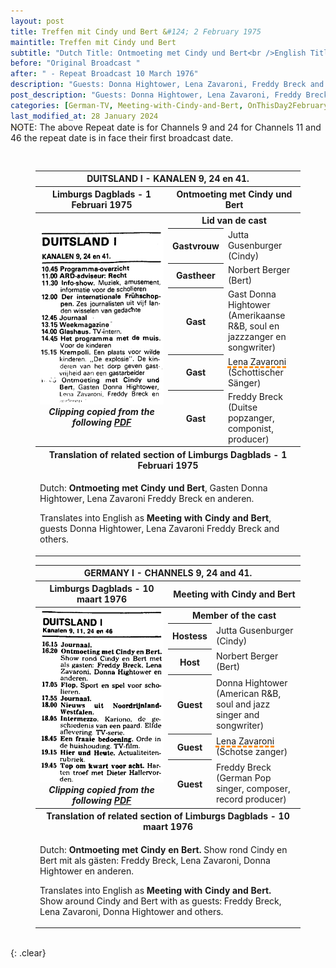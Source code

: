 ```yaml
---
layout: post
title: Treffen mit Cindy und Bert &#124; 2 February 1975
maintitle: Treffen mit Cindy und Bert
subtitle: "Dutch Title: Ontmoeting met Cindy und Bert<br />English Title: Meeting with Cindy and Bert"
before: "Original Broadcast "
after: " - Repeat Broadcast 10 March 1976"
description: "Guests: Donna Hightower, Lena Zavaroni, Freddy Breck and Anderen."
post_description: "Guests: Donna Hightower, Lena Zavaroni, Freddy Breck and Anderen."
categories: [German-TV, Meeting-with-Cindy-and-Bert, OnThisDay2February, Repeat10March]
last_modified_at: 28 January 2024
---
```


<p class="post-meta adjust">NOTE: The above Repeat date is for Channels 9 and 24 for Channels 11 and 46 the repeat date is in face their first broadcast date.</p>

<figure class="fig3">
<table>
<tr id="infobox1"><th colspan="3">DUITSLAND I - KANALEN 9, 24 en 41.</th></tr>
<tr><th>Limburgs Dagblads - 1 Februari 1975</th><th colspan="2">Ontmoeting met Cindy und Bert</th></tr>
<tr>
<th rowspan="7" class="top" style="width:50%;"><a href="/assets/images/german-tv/1975-02-01-meeting-with-cindy-and-bert-newspaper-clipping.png"><img src="/assets/images/german-tv/1975-02-01-meeting-with-cindy-and-bert-newspaper-clipping.png" class="full-width zoom-in" /></a><cite>Clipping copied from the following <a class="external-link" href="https://archive.org/details/LimburgsDagblad19701995_part3/ddd%3A010560730%3Ampeg21/page/7/mode/1up">PDF</a></cite></th>
</tr>
<tr><th colspan="2">Lid van de cast</th></tr>
<tr><th>Gastvrouw</th><td>Jutta Gusenburger (Cindy)</td></tr>
<tr><th>Gastheer</th><td>Norbert Berger (Bert)</td></tr>
<tr><th>Gast</th><td>Gast Donna Hightower (Amerikaanse R&B, soul en jazzzanger en songwriter)</td></tr>
<tr><th>Gast</th><td><span style="text-decoration: underline dashed darkorange 3px;">Lena Zavaroni</span> (Schottischer Sänger)</td></tr>
<tr><th>Gast</th><td>Freddy Breck (Duitse popzanger, componist, producer)</td></tr>
<tr id="infobox2"><th colspan="3">Translation of related section of Limburgs Dagblads - 1 Februari 1975</th></tr>
<tr><td colspan="3">
<p>Dutch: <strong>Ontmoeting met Cindy und Bert</strong>, Gasten Donna Hightower, Lena Zavaroni Freddy Breck en anderen.</p>
<p>Translates into English as <strong>Meeting with Cindy and Bert</strong>, guests Donna Hightower, Lena Zavaroni Freddy Breck and others.</p>
</td></tr>
</table>
</figure>

<figure class="fig3">
<table>
<tr id="infobox3"><th colspan="3">GERMANY I - CHANNELS 9, 24 and 41.</th></tr>
<tr><th>Limburgs Dagblads - 10 maart 1976</th><th colspan="2">Meeting with Cindy and Bert</th></tr>
<tr>
<th rowspan="7" class="top" style="width:50%;">
<a href="/assets/images/german-tv/1976-03-10-meeting-with-cindy-and-bert-newspaper-clipping.png"><img src="/assets/images/german-tv/1976-03-10-meeting-with-cindy-and-bert-newspaper-clipping.png" class="full-width zoom-in" /></a><cite>Clipping copied from the following <a class="external-link" href="https://archive.org/details/LimburgsDagblad19701995_part2/ddd%3A010560381%3Ampeg21/page/n4/mode/1up">PDF</a></cite>
</th>
</tr>
<tr><th colspan="2">Member of the cast</th></tr>
<tr><th>Hostess</th><td>Jutta Gusenburger (Cindy)</td></tr>
<tr><th>Host</th><td>Norbert Berger (Bert)</td></tr>
<tr><th>Guest</th><td>Donna Hightower (American R&B, soul and jazz singer and songwriter)</td></tr>
<tr><th>Guest</th><td><span style="text-decoration: underline dashed darkorange 3px;">Lena Zavaroni</span> (Schotse zanger)</td></tr>
<tr><th>Guest</th><td>Freddy Breck (German Pop singer, composer, record producer)</td></tr>
<tr id="infobox4"><th colspan="3">Translation of related section of Limburgs Dagblads - 10 maart 1976</th></tr>
<tr><td colspan="3">
<p>Dutch: <strong>Ontmoeting met Cindy en Bert.</strong> Show rond Cindy en Bert mit als gästen: Freddy Breck, Lena Zavaroni, Donna Hightower en anderen.</p>
<p>Translates into English as <strong>Meeting with Cindy and Bert.</strong> Show around Cindy and Bert with as guests: Freddy Breck, Lena Zavaroni, Donna Hightower and others.</p>
</td></tr>
</table>
</figure>

<br />{: .clear}

<style>
.adjust {position:relative; top:-30px;}
</style>

